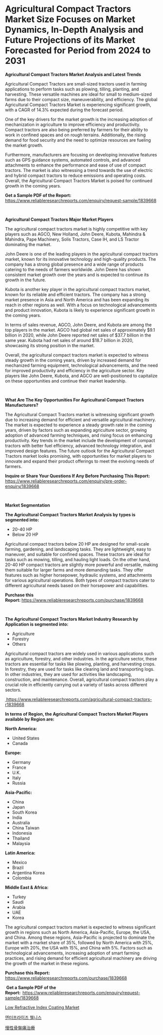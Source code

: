 <p><h1>Agricultural Compact Tractors Market Size Focuses on Market Dynamics, In-Depth Analysis and Future Projections of its Market Forecasted for Period from 2024 to 2031</h1></p><p><strong>Agricultural Compact Tractors Market Analysis and Latest Trends</strong></p>
<p><p>Agricultural Compact Tractors are small-sized tractors used in farming applications to perform tasks such as plowing, tilling, planting, and harvesting. These versatile machines are ideal for small to medium-sized farms due to their compact size, maneuverability, and efficiency. The global Agricultural Compact Tractors Market is experiencing significant growth, with a CAGR of 14.3% expected during the forecast period.</p><p>One of the key drivers for the market growth is the increasing adoption of mechanization in agriculture to improve efficiency and productivity. Compact tractors are also being preferred by farmers for their ability to work in confined spaces and on rough terrains. Additionally, the rising demand for food security and the need to optimize resources are fueling the market growth.</p><p>Furthermore, manufacturers are focusing on developing innovative features such as GPS guidance systems, automated controls, and advanced attachments to enhance the performance and ease of use of compact tractors. The market is also witnessing a trend towards the use of electric and hybrid compact tractors to reduce emissions and operating costs. Overall, the Agricultural Compact Tractors Market is poised for continued growth in the coming years.</p></p>
<p><strong>Get a Sample PDF of the Report:&nbsp;</strong> <a href="https://www.reliableresearchreports.com/enquiry/request-sample/1839668">https://www.reliableresearchreports.com/enquiry/request-sample/1839668</a></p>
<p>&nbsp;</p>
<p><strong>Agricultural Compact Tractors Major Market Players</strong></p>
<p><p>The agricultural compact tractors market is highly competitive with key players such as AGCO, New Holland, John Deere, Kubota, Mahindra & Mahindra, Pape Machinery, Solis Tractors, Case IH, and LS Tractor dominating the market. </p><p>John Deere is one of the leading players in the agricultural compact tractors market, known for its innovative technology and high-quality products. The company has a strong global presence and a wide range of products catering to the needs of farmers worldwide. John Deere has shown consistent market growth over the years and is expected to continue its growth in the future. </p><p>Kubota is another key player in the agricultural compact tractors market, known for its reliable and efficient tractors. The company has a strong market presence in Asia and North America and has been expanding its reach in other regions as well. With a focus on technological advancements and product innovation, Kubota is likely to experience significant growth in the coming years.</p><p>In terms of sales revenue, AGCO, John Deere, and Kubota are among the top players in the market. AGCO had global net sales of approximately $9.1 billion in 2020, while John Deere reported net sales of $37.7 billion in the same year. Kubota had net sales of around $18.7 billion in 2020, showcasing its strong position in the market.</p><p>Overall, the agricultural compact tractors market is expected to witness steady growth in the coming years, driven by increased demand for mechanized farming equipment, technological advancements, and the need for improved productivity and efficiency in the agriculture sector. Key players like John Deere, Kubota, and AGCO are well-positioned to capitalize on these opportunities and continue their market leadership.</p></p>
<p>&nbsp;</p>
<p><strong>What Are The Key Opportunities For Agricultural Compact Tractors Manufacturers?</strong></p>
<p><p>The Agricultural Compact Tractors market is witnessing significant growth due to increasing demand for efficient and versatile agricultural machinery. The market is expected to experience a steady growth rate in the coming years, driven by factors such as expanding agriculture sector, growing adoption of advanced farming techniques, and rising focus on enhancing productivity. Key trends in the market include the development of compact tractors with better fuel efficiency, advanced technology integration, and improved design features. The future outlook for the Agricultural Compact Tractors market looks promising, with opportunities for market players to innovate and expand their product offerings to meet the evolving needs of farmers.</p></p>
<p><strong>Inquire or Share Your Questions If Any Before Purchasing This Report:</strong> <a href="https://www.reliableresearchreports.com/enquiry/pre-order-enquiry/1839668">https://www.reliableresearchreports.com/enquiry/pre-order-enquiry/1839668</a></p>
<p>&nbsp;</p>
<p><strong>Market Segmentation</strong></p>
<p><strong>The Agricultural Compact Tractors Market Analysis by types is segmented into:</strong></p>
<p><ul><li>20-40 HP</li><li>Below 20 HP</li></ul></p>
<p><p>Agricultural compact tractors below  20 HP are designed for small-scale farming, gardening, and landscaping tasks. They are lightweight, easy to maneuver, and suitable for confined spaces. These tractors are ideal for tasks such as mowing, tilling, and hauling light loads. On the other hand, 20-40 HP compact tractors are slightly more powerful and versatile, making them suitable for larger farms and more demanding tasks. They offer features such as higher horsepower, hydraulic systems, and attachments for various agricultural operations. Both types of compact tractors cater to different agricultural needs based on their horsepower and capabilities.</p></p>
<p><strong>Purchase this Report:&nbsp;</strong><a href="https://www.reliableresearchreports.com/purchase/1839668">https://www.reliableresearchreports.com/purchase/1839668</a></p>
<p>&nbsp;</p>
<p><strong>The Agricultural Compact Tractors Market Industry Research by Application is segmented into:</strong></p>
<p><ul><li>Agriculture</li><li>Forestry</li><li>Others</li></ul></p>
<p><p>Agricultural compact tractors are widely used in various applications such as agriculture, forestry, and other industries. In the agriculture sector, these tractors are essential for tasks like plowing, planting, and harvesting crops. In forestry, they are used for tasks like clearing land and transporting logs. In other industries, they are used for activities like landscaping, construction, and maintenance. Overall, agricultural compact tractors play a crucial role in efficiently carrying out a variety of tasks across different sectors.</p></p>
<p><a href="https://www.reliableresearchreports.com/agricultural-compact-tractors-r1839668">&nbsp;https://www.reliableresearchreports.com/agricultural-compact-tractors-r1839668</a></p>
<p><strong>In terms of Region, the Agricultural Compact Tractors Market Players available by Region are:</strong></p>
<p>
    <p> <strong> North America: </strong>
        <ul>
            <li>United States</li>
            <li>Canada</li>
        </ul>
        </p> 
    <p> <strong> Europe: </strong>
        <ul>
            <li>Germany</li>
            <li>France</li>
            <li>U.K.</li>
            <li>Italy</li>
            <li>Russia</li>
        </ul>
        </p> 
    <p> <strong> Asia-Pacific: </strong>
        <ul>
            <li>China</li>
            <li>Japan</li>
            <li>South Korea</li>
            <li>India</li>
            <li>Australia</li>
            <li>China Taiwan</li>
            <li>Indonesia</li>
            <li>Thailand</li>
            <li>Malaysia</li>
        </ul>
        </p> 
    <p> <strong> Latin America: </strong>
        <ul>
            <li>Mexico</li>
            <li>Brazil</li>
            <li>Argentina Korea</li>
            <li>Colombia</li>
        </ul>
        </p> 
    <p> <strong> Middle East & Africa: </strong>
        <ul>
            <li>Turkey</li>
            <li>Saudi</li>
            <li>Arabia</li>
            <li>UAE</li>
            <li>Korea</li>
        </ul>
    </p>
    </p>
<p><p>The agricultural compact tractors market is expected to witness significant growth in regions such as North America, Asia-Pacific, Europe, the USA, and China. Among these regions, Asia-Pacific is projected to dominate the market with a market share of 35%, followed by North America with 25%, Europe with 20%, the USA with 15%, and China with 5%. Factors such as technological advancements, increasing adoption of smart farming practices, and rising demand for efficient agricultural machinery are driving the growth of the market in these regions.</p></p>
<p><strong>Purchase this Report: </strong><a href="https://www.reliableresearchreports.com/purchase/1839668">https://www.reliableresearchreports.com/purchase/1839668</a></p>
<p>&nbsp;<strong>Get a Sample PDF of the Report:&nbsp;&nbsp;</strong><a href="https://www.reliableresearchreports.com/enquiry/request-sample/1839668">https://www.reliableresearchreports.com/enquiry/request-sample/1839668</a></p>
<p><strong></strong></p>
<p><p><a href="https://issuu.com/reportprime-2/docs/low-refractive-index-coating-market-size-2030.pptx">Low Refractive Index Coating Market</a></p><p><a href="https://medium.com/@seanturner6262/%EA%B8%B0%EC%97%85-%EC%9B%B0%EB%B9%99-%EC%8B%9C%EC%9E%A5-%EC%A1%B0%EC%82%AC-%EB%B3%B4%EA%B3%A0%EC%84%9C-%EA%B7%B8-%EC%97%AD%EC%82%AC-%EB%B0%8F-2024%EB%85%84%EB%B6%80%ED%84%B0-2031%EB%85%84%EA%B9%8C%EC%A7%80%EC%9D%98-%EC%98%88%EC%B8%A1-caaf209fd87d">엔터프라이즈 웰니스</a></p><p><a href="https://medium.com/@thomasbaker655/%E6%85%A2%E6%80%A7%E9%AA%A8%E7%9B%A4%E7%97%9B%E6%B2%BB%E7%99%82%E5%B8%82%E5%A0%B4%E8%AA%BF%E6%9F%BB%E5%A0%B1%E5%91%8A%E6%9B%B8-%E3%81%9D%E3%81%AE%E6%AD%B4%E5%8F%B2%E3%81%8A%E3%82%88%E3%81%B3%E4%BA%88%E6%B8%AC2024%E5%B9%B4%E3%81%8B%E3%82%892031%E5%B9%B4-1911d82c1708">慢性骨盤痛治療</a></p></p>